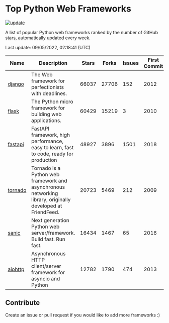 # Top Python Web Frameworks

[![update](https://github.com/sunnysid3up/python-web-frameworks/actions/workflows/update.yml/badge.svg)](https://github.com/sunnysid3up/python-web-frameworks/actions/workflows/update.yml)

A list of popular Python web frameworks ranked by the number of GitHub stars, automatically updated every week.

Last update: 09/05/2022, 02:18:41 (UTC)

| Name          | Description          | Stars                     | Forks          | Issues               | First Commit        | Last Commit         |
|---------------|----------------------|---------------------------|----------------|----------------------|---------------------|---------------------|
| [django](https://github.com/django/django) | The Web framework for perfectionists with deadlines. | 66037 | 27706 | 152 | 2012 | 2022-09-05 |
| [flask](https://github.com/pallets/flask) | The Python micro framework for building web applications. | 60429 | 15219 | 3 | 2010 | 2022-09-04 |
| [fastapi](https://github.com/tiangolo/fastapi) | FastAPI framework, high performance, easy to learn, fast to code, ready for production | 48927 | 3896 | 1501 | 2018 | 2022-09-05 |
| [tornado](https://github.com/tornadoweb/tornado) | Tornado is a Python web framework and asynchronous networking library, originally developed at FriendFeed. | 20723 | 5469 | 212 | 2009 | 2022-09-05 |
| [sanic](https://github.com/sanic-org/sanic) | Next generation Python web server/framework. Build fast. Run fast. | 16434 | 1467 | 65 | 2016 | 2022-09-04 |
| [aiohttp](https://github.com/aio-libs/aiohttp) | Asynchronous HTTP client/server framework for asyncio and Python | 12782 | 1790 | 474 | 2013 | 2022-09-04 |

## Contribute 

Create an issue or pull request if you would like to add more frameworks :)